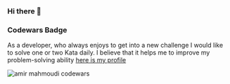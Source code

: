 ### Hi there 👋

<!--
**Amixengineer/Amixengineer** is a ✨ _special_ ✨ repository because its `README.md` (this file) appears on your GitHub profile.

Here are some ideas to get you started:

- 🔭 I’m currently working on ...
- 🌱 I’m currently learning ...
- 👯 I’m looking to collaborate on ...
- 🤔 I’m looking for help with ...
- 💬 Ask me about ...
- 📫 How to reach me: ...
- 😄 Pronouns: ...
- ⚡ Fun fact: ...
-->


### Codewars Badge
As a developer, who always enjoys to get into a new challenge I would like to solve one or two Kata daily. I believe that it helps me to improve my problem-solving ability [here is my profile](https://www.codewars.com/users/amirmahmoudi)

![amir mahmoudi codewars](https://www.codewars.com/users/amirmahmoudi/badges/large)
